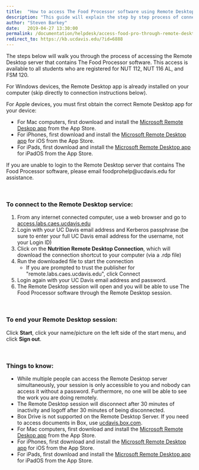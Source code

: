 ```yaml
---
title:  "How to access The Food Processor software using Remote Desktop"
description: "This guide will explain the step by step process of connecting to the Remote Desktop server to access The Food Processor software."
author: "Steven Barkey"
date:   2019-04-27 13:30:00
permalink: /documentation/helpdesk/access-food-pro-through-remote-desktop
redirect_to: https://kb.ucdavis.edu/?id=6888
---
```


<p><span class="discreet">The steps below will walk you through the process of accessing the Remote Desktop server that contains The Food Processor software.  This access is available to all students who are registered for NUT 112, NUT 116 AL, and FSM 120.</span></p>

<p><span class="discreet">For Windows devices, the Remote Desktop app is already installed on your computer (skip directly to connection instructions below).</span></p>

<p>For Apple devices, you must first obtain the correct Remote Desktop app for your device:</p>
<ul style="PADDING-LEFT: 30px">
        <li>For Mac computers, first download and install the <a class="external-link" href="https://apps.apple.com/us/app/microsoft-remote-desktop-10/id1295203466" target="_blank">Microsoft Remote Deskop app</a> from the App Store.</li>
    <li>For iPhones, first download and install the <a class="external-link" href="https://apps.apple.com/app/microsoft-remote-desktop/id714464092#?platform=iphone" target="_blank">Microsoft Remote Desktop app</a> for iOS from the App Store.</li>
    <li>For iPads, first download and install the <a class="external-link" href="https://apps.apple.com/app/microsoft-remote-desktop/id714464092#?platform=ipad" target="_blank">Microsoft Remote Desktop app</a> for iPadOS from the App Store.</li>
</ul>

<p><span class="discreet">If you are unable to login to the Remote Desktop server that contains The Food Processor software, please email foodprohelp@ucdavis.edu for assistance.</span></p>
<br />

<h3>To connect to the Remote Desktop service: </h3>
<ol style="PADDING-LEFT: 30px">
   <li>From any internet connected computer, use a web browser and go to <a href="https://access.labs.caes.ucdavis.edu" target="_blank">access.labs.caes.ucdavis.edu</a></li>
   <li>Login with your UC Davis email address and Kerberos passphrase  (be sure to enter your full UC Davis email address for the username, not your Login ID)</li>
        <li>Click on the <b>Nutrition Remote Desktop Connection</b>, which will download the connection shortcut to your computer (via a .rdp file)</li>
   <li>Run the downloaded file to start the connection
       <ul>
           <li>If you are prompted to trust the publisher for "remote.labs.caes.ucdavis.edu", click Connect</li>
       </ul>
   </li>
   <li>Login again with your UC Davis email address and password.</li>
   <li>The Remote Desktop session will open and you will be able to use The Food Processor software through the Remote Desktop session.</li>
</ol>
<br />
<h3>To end your Remote Desktop session:</h3>
<p>Click <b>Start</b>, click your name/picture on the left side of the start menu, and click <b>Sign out</b>.</p>
<br />
<h3>Things to know:</h3>
<ul style="PADDING-LEFT: 30px">
    <li>While multiple people can access the Remote Desktop server simultaneously, your session is only accessible to you and nobody can access it without a password. Furthermore, no one will be able to see the work you are doing remotely.</li>
    <li>The Remote Desktop session will disconnect after 30 minutes of inactivity and logoff after 30 minutes of being disconnected.</li>
    <li>Box Drive is not supported on the Remote Desktop Server.  If you need to access documents in Box, use <a class="external-link" href="https://ucdavis.box.com" target="_blank">ucdavis.box.com</a>.</li>
    <li>For Mac computers, first download and install the <a class="external-link" href="https://apps.apple.com/us/app/microsoft-remote-desktop-10/id1295203466" target="_blank">Microsoft Remote Deskop app</a> from the App Store.</li>
    <li>For iPhones, first download and install the <a class="external-link" href="https://apps.apple.com/app/microsoft-remote-desktop/id714464092#?platform=iphone" target="_blank">Microsoft Remote Desktop app</a> for iOS from the App Store.</li>
    <li>For iPads, first download and install the <a class="external-link" href="https://apps.apple.com/app/microsoft-remote-desktop/id714464092#?platform=ipad" target="_blank">Microsoft Remote Desktop app</a> for iPadOS from the App Store.</li>
</ul>
